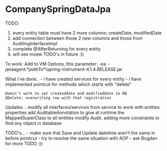 # CompanySpringDataJpa
TODO:
  1. every entity table must have 2 more columns: createDate, modifiedDate
  2. add connection between those 2 new columns and those from AuditingInterfaceImpl
  3. complete @AfterReturning for every entity
  4. will see moew TODO's in future :))

To work:
  Add to VM Options, this parameter:
    -ea -javaagent:\**pathTo**\spring-instrument-4.1.4.RELEASE.jar
    
  
What i've done..
    - i have created services for every entity
    - i have implemented pointcut for methods which starts with "delete"
    
    Doesn't work to set createddate and modifieddate in DB
    @Delete, overwriting row with that registration

Updates...
    modify all interfaces/services from service to work with entities properties
    add AuditableAnnotation to give at runtime the MappedSuperClass to all entities
    modify Audit, adding more constraints to find any object in database

TODO's...
    - make sure that Save and Update datetime aren't the same in before pointcut
    - try to resolve the same situation with AOP
    - ask Bogdan for more TODO :))
